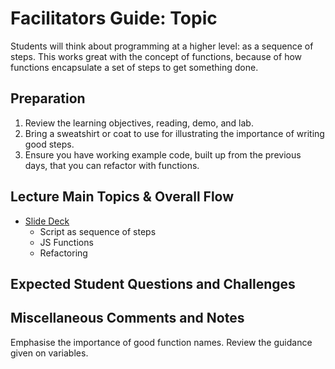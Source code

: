 # Facilitators Guide: Topic

Students will think about programming at a higher level: as a sequence of steps. This works great with the concept of functions, because of how functions encapsulate a set of steps to get something done.

## Preparation
1. Review the learning objectives, reading, demo, and lab.
1. Bring a sweatshirt or coat to use for illustrating the importance of writing good steps.
1. Ensure you have working example code, built up from the previous days, that you can refactor with functions. 

## Lecture Main Topics & Overall Flow

- [Slide Deck](https://docs.google.com/presentation/d/1ClRYKjhLcmJjEBkRT5ZA0Yj7kuc0Ci-zfCYhL5BVZPA/edit)
  - Script as sequence of steps
  - JS Functions
  - Refactoring

## Expected Student Questions and Challenges

## Miscellaneous Comments and Notes

Emphasise the importance of good function names. Review the guidance given on variables. 
